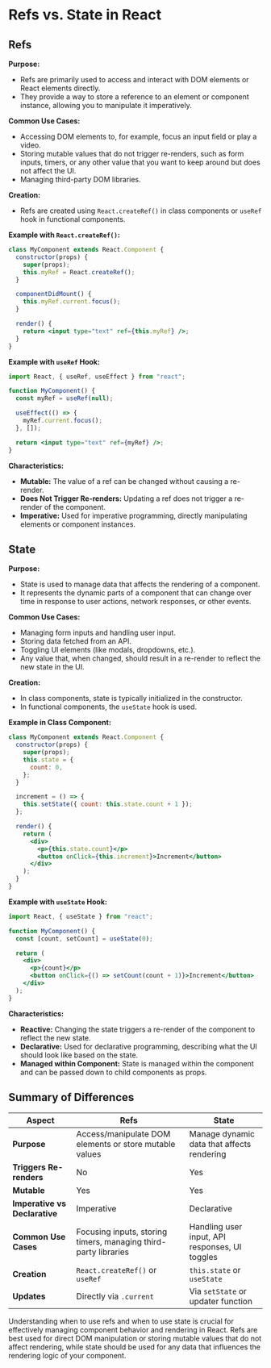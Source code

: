 # Refs vs. State in React

## Refs

**Purpose:**

- Refs are primarily used to access and interact with DOM elements or React elements directly.
- They provide a way to store a reference to an element or component instance, allowing you to manipulate it imperatively.

**Common Use Cases:**

- Accessing DOM elements to, for example, focus an input field or play a video.
- Storing mutable values that do not trigger re-renders, such as form inputs, timers, or any other value that you want to keep around but does not affect the UI.
- Managing third-party DOM libraries.

**Creation:**

- Refs are created using `React.createRef()` in class components or `useRef` hook in functional components.

**Example with `React.createRef()`:**

```jsx
class MyComponent extends React.Component {
  constructor(props) {
    super(props);
    this.myRef = React.createRef();
  }

  componentDidMount() {
    this.myRef.current.focus();
  }

  render() {
    return <input type="text" ref={this.myRef} />;
  }
}
```

**Example with `useRef` Hook:**

```jsx
import React, { useRef, useEffect } from "react";

function MyComponent() {
  const myRef = useRef(null);

  useEffect(() => {
    myRef.current.focus();
  }, []);

  return <input type="text" ref={myRef} />;
}
```

**Characteristics:**

- **Mutable:** The value of a ref can be changed without causing a re-render.
- **Does Not Trigger Re-renders:** Updating a ref does not trigger a re-render of the component.
- **Imperative:** Used for imperative programming, directly manipulating elements or component instances.

## State

**Purpose:**

- State is used to manage data that affects the rendering of a component.
- It represents the dynamic parts of a component that can change over time in response to user actions, network responses, or other events.

**Common Use Cases:**

- Managing form inputs and handling user input.
- Storing data fetched from an API.
- Toggling UI elements (like modals, dropdowns, etc.).
- Any value that, when changed, should result in a re-render to reflect the new state in the UI.

**Creation:**

- In class components, state is typically initialized in the constructor.
- In functional components, the `useState` hook is used.

**Example in Class Component:**

```jsx
class MyComponent extends React.Component {
  constructor(props) {
    super(props);
    this.state = {
      count: 0,
    };
  }

  increment = () => {
    this.setState({ count: this.state.count + 1 });
  };

  render() {
    return (
      <div>
        <p>{this.state.count}</p>
        <button onClick={this.increment}>Increment</button>
      </div>
    );
  }
}
```

**Example with `useState` Hook:**

```jsx
import React, { useState } from "react";

function MyComponent() {
  const [count, setCount] = useState(0);

  return (
    <div>
      <p>{count}</p>
      <button onClick={() => setCount(count + 1)}>Increment</button>
    </div>
  );
}
```

**Characteristics:**

- **Reactive:** Changing the state triggers a re-render of the component to reflect the new state.
- **Declarative:** Used for declarative programming, describing what the UI should look like based on the state.
- **Managed within Component:** State is managed within the component and can be passed down to child components as props.

## Summary of Differences

| Aspect                        | Refs                                                            | State                                          |
| ----------------------------- | --------------------------------------------------------------- | ---------------------------------------------- |
| **Purpose**                   | Access/manipulate DOM elements or store mutable values          | Manage dynamic data that affects rendering     |
| **Triggers Re-renders**       | No                                                              | Yes                                            |
| **Mutable**                   | Yes                                                             | Yes                                            |
| **Imperative vs Declarative** | Imperative                                                      | Declarative                                    |
| **Common Use Cases**          | Focusing inputs, storing timers, managing third-party libraries | Handling user input, API responses, UI toggles |
| **Creation**                  | `React.createRef()` or `useRef`                                 | `this.state` or `useState`                     |
| **Updates**                   | Directly via `.current`                                         | Via `setState` or updater function             |

Understanding when to use refs and when to use state is crucial for effectively managing component behavior and rendering in React. Refs are best used for direct DOM manipulation or storing mutable values that do not affect rendering, while state should be used for any data that influences the rendering logic of your component.
